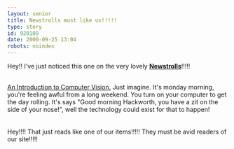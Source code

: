 ```yaml
---
layout: senior
title: Newstrolls must like us!!!!!
type: story
id: 920109
date: 2000-09-25 13:04
robots: noindex
---
```

Hey!! I've just noticed this one on the very lovely <a href="http://www.newstrolls.com/news/dev/troll092500.htm"><b>Newstrolls</b></a>!!!!!<br/> <br/><div class="quote"> <a href="http://www.oreillynet.com/lpt/a/397">An Introduction to Computer Vision.</a> Just imagine. It's monday morning, you're feeling awful from a long weekend. You turn on your computer to get the day rolling. It's says "Good morning Hackworth, you have a zit on the side of your nose!", well the technology could exist for that to happen! </div> <br/> <br/>Hey!!!! That just reads like one of our items!!!!! They must be avid readers of our site!!!!!